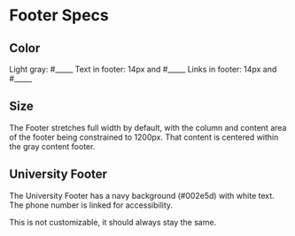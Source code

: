 # Footer Specs

## Color
Light gray: #_____
Text in footer: 14px and #_____
Links in footer: 14px and #_____

## Size
The Footer stretches full width by default, with the column and content area 
of the footer being constrained to 1200px. 
That content is centered within the gray content footer.

## University Footer
The University Footer has a navy background (#002e5d) with white text.
The phone number is linked for accessibility.

This is not customizable, it should always stay the same.